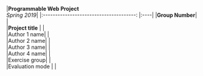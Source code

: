 |<td colspan=2>**Programmable Web Project** <br/>     *Spring 2019*</td>|
|:--------------------------------------: |:----| 
|**Group Number**|     |                        
|**Project title** |    |                       
|Author 1 name|         |                 
|Author 2 name|         |                
|Author 3 name|         |                   
|Author 4 name|         |                   
|Exercise group|        |                   
|Evaluation mode |      |                   